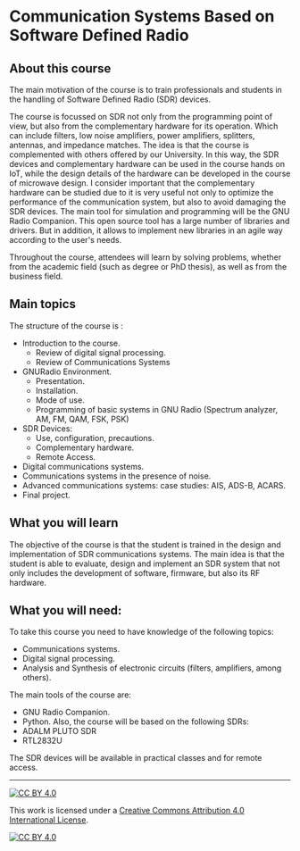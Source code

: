 # Communication Systems Based on Software Defined Radio
## About this course
The main motivation of the course is to train professionals and students in the handling of Software Defined Radio (SDR) devices. 

The course is focussed on SDR not only from the programming point of view, but also from the complementary hardware for its operation. Which can include filters, low noise amplifiers, power amplifiers, splitters, antennas, and impedance matches. The idea is that the course is complemented with others offered by our University. In this way, the SDR devices and complementary hardware can be used in the course hands on IoT, while the design details of the hardware can be developed in the course of microwave design.
I consider important that the complementary hardware can be studied due to it is very useful not only to optimize the performance of the communication system, but also to avoid damaging the SDR devices.
The main tool for simulation and programming will be the GNU Radio Companion. This open source tool has a large number of libraries and drivers. But in addition, it allows to implement new libraries in an agile way according to the user's needs.

Throughout the course, attendees will learn by solving problems, whether from the academic field (such as degree or PhD thesis), as well as from the business field.

## Main topics
The structure of the course is  :
- Introduction to the course. 
    - Review of digital signal processing. 
    - Review of Communications Systems
- GNURadio Environment. 
    - Presentation. 
    - Installation. 
    - Mode of use. 
    - Programming of basic systems in GNU Radio (Spectrum analyzer, AM, FM, QAM, FSK, PSK)
- SDR Devices: 
    - Use, configuration, precautions. 
    - Complementary hardware.
    - Remote Access.
- Digital communications systems.
- Communications systems in the presence of noise.
- Advanced communications systems: case studies: AIS, ADS-B, ACARS.
- Final project.


## What you will learn
The objective of the course is that the student is trained in the design and implementation of SDR communications systems. The main idea is that the student is able to evaluate, design and implement an SDR system that not only includes the development of software, firmware, but also its RF hardware.

## What you will need:
To take this course you need to have knowledge of the following topics:
- Communications systems.
- Digital signal processing.
- Analysis and Synthesis of electronic circuits (filters, amplifiers, among others).

The main tools of the course are:
- GNU Radio Companion.
- Python.
Also, the course will be based on the following SDRs:
- ADALM PLUTO SDR
- RTL2832U

The SDR devices will be available in practical classes and for remote access.


***
[![CC BY 4.0][cc-by-shield]][cc-by]

This work is licensed under a
[Creative Commons Attribution 4.0 International License][cc-by].

[![CC BY 4.0][cc-by-image]][cc-by]

[cc-by]: http://creativecommons.org/licenses/by/4.0/
[cc-by-image]: https://i.creativecommons.org/l/by/4.0/88x31.png
[cc-by-shield]: https://img.shields.io/badge/License-CC%20BY%204.0-lightgrey.svg
